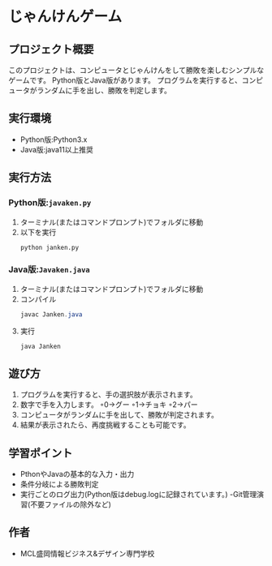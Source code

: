 # じゃんけんゲーム
## プロジェクト概要
このプロジェクトは、コンピュータとじゃんけんをして勝敗を楽しむシンプルなゲームです。
Python版とJava版があります。
プログラムを実行すると、コンピュータがランダムに手を出し、勝敗を判定します。

## 実行環境
- Python版:Python3.x
- Java版:java11以上推奨
## 実行方法
### Python版:`javaken.py`
1. ターミナル(またはコマンドプロンプト)でフォルダに移動
1. 以下を実行
    ```python
    python janken.py
    ```
### Java版:`Javaken.java`
1. ターミナル(またはコマンドプロンプト)でフォルダに移動
1. コンパイル
    ``` java
    javac Janken.java
    ```
1. 実行
    ``` java
    java Janken
    ```
## 遊び方
1. プログラムを実行すると、手の選択肢が表示されます。
2. 数字で手を入力します。
    ◦0→グー
    ◦1→チョキ
    ◦2→パー
3. コンピュータがランダムに手を出して、勝敗が判定されます。
4. 結果が表示されたら、再度挑戦することも可能です。

## 学習ポイント
- PthonやJavaの基本的な入力・出力
- 条件分岐による勝敗判定
- 実行ごとのログ出力(Python版はdebug.logに記録されています。)
-Git管理演習(不要ファイルの除外など)
## 作者
- MCL盛岡情報ビジネス&デザイン専門学校 
